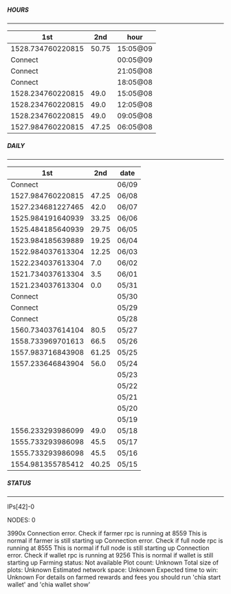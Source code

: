##### HOURS
-------

| 1st | 2nd | hour |
|---|----|-----|
|1528.734760220815 | 50.75 | 15:05@09 |
|Connect |  | 00:05@09 |
|Connect |  | 21:05@08 |
|Connect |  | 18:05@08 |
|1528.234760220815 | 49.0 | 15:05@08 |
|1528.234760220815 | 49.0 | 12:05@08 |
|1528.234760220815 | 49.0 | 09:05@08 |
|1527.984760220815 | 47.25 | 06:05@08 |

##### DAILY
-------

| 1st | 2nd | date |
|---|----|-----|
|Connect |  | 06/09 |
|1527.984760220815 | 47.25 | 06/08 |
|1527.234681227465 | 42.0 | 06/07 |
|1525.984191640939 | 33.25 | 06/06 |
|1525.484185640939 | 29.75 | 06/05 |
|1523.984185639889 | 19.25 | 06/04 |
|1522.984037613304 | 12.25 | 06/03 |
|1522.234037613304 | 7.0 | 06/02 |
|1521.734037613304 | 3.5 | 06/01 |
|1521.234037613304 | 0.0 | 05/31 |
|Connect |  | 05/30 |
|Connect |  | 05/29 |
|Connect |  | 05/28 |
|1560.734037614104 | 80.5 | 05/27 |
|1558.733969701613 | 66.5 | 05/26 |
|1557.983716843908 | 61.25 | 05/25 |
|1557.233646843904 | 56.0 | 05/24 |
| |  | 05/23 |
| |  | 05/22 |
| |  | 05/21 |
| |  | 05/20 |
| |  | 05/19 |
|1556.233293986099 | 49.0 | 05/18 |
|1555.733293986098 | 45.5 | 05/17 |
|1555.733293986098 | 45.5 | 05/16 |
|1554.981355785412 | 40.25 | 05/15 |


##### STATUS
-------

IPs[42]-0

NODES: 0


3990x
Connection error. Check if farmer rpc is running at 8559
This is normal if farmer is still starting up
Connection error. Check if full node rpc is running at 8555
This is normal if full node is still starting up
Connection error. Check if wallet rpc is running at 9256
This is normal if wallet is still starting up
Farming status: Not available
Plot count: Unknown
Total size of plots: Unknown
Estimated network space: Unknown
Expected time to win: Unknown
For details on farmed rewards and fees you should run 'chia start wallet' and 'chia wallet show'
